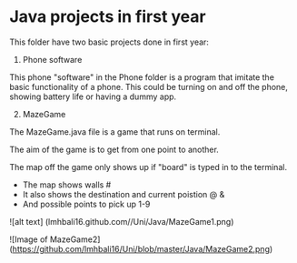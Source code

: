 # Java projects in first year

This folder have two basic projects done in first year:

1. Phone software

This phone "software" in the Phone folder is a program that imitate the basic functionality of a phone. This could be turning on and off the phone, showing battery life or having a dummy app.

2. MazeGame

The MazeGame.java file is a game that runs on terminal.

The aim of the game is to get from one point to another.

The map off the game only shows up if "board" is typed in to the terminal.

* The map shows walls #
* It also shows the destination and current poistion @ &
* And possible points to pick up 1-9

![alt text]
(lmhbali16.github.com//Uni/Java/MazeGame1.png)

![Image of MazeGame2]
(https://github.com/lmhbali16/Uni/blob/master/Java/MazeGame2.png)

